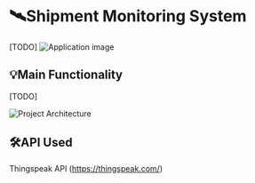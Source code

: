 # 🛰️Shipment Monitoring System
[TODO]
<img src="https://i.imgur.com/MUaxMtA.png" style="width: 30%, height:30%" alt="Application image"  />  

## 💡Main Functionality 
[TODO]

<img src="https://i.imgur.com/OG88lkn.png" style="width: 30%, height:30%" alt="Project Architecture"  /> 

## 🛠️API Used
Thingspeak API (https://thingspeak.com/)

